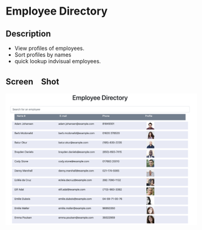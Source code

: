 # Employee Directory

## Description 

- View profiles of employees.
- Sort profiles by names
- quick lookup indvisual employees.

## Screen　Shot

![Screenshot](https://github.com/fzl666/Employee_directory/blob/main/public/ScreenShot.png?raw=true)
